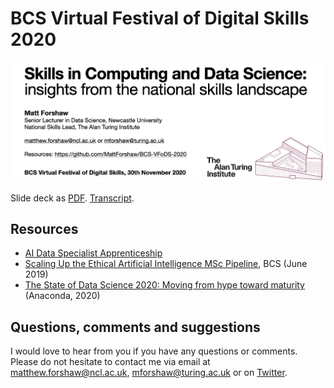 # BCS Virtual Festival of Digital Skills 2020

<img src="titleslide.png" alt="Skills in Computing and Data Science:  insights from the national skills landscape" />

Slide deck as [PDF](2020_BCS_VFoDS_Forshaw.pdf). [Transcript](2020_BCS_VFoDS_Forshaw_Transcript.md).

## Resources
- [AI Data Specialist Apprenticeship](https://www.instituteforapprenticeships.org/apprenticeship-standards/artificial-intelligence-(ai)-data-specialist-v1-0)
- [Scaling Up the Ethical Artificial Intelligence MSc Pipeline](https://www.bcs.org/media/3047/ethical-ai.pdf), BCS (June 2019)
- [The State of Data Science 2020: Moving from hype toward maturity](https://www.anaconda.com/state-of-data-science-2020) (Anaconda, 2020)

## Questions, comments and suggestions
I would love to hear from you if you have any questions or comments. Please do not hesitate to contact me via email at matthew.forshaw@ncl.ac.uk, mforshaw@turing.ac.uk or on [Twitter](https://twitter.com/mattforshaw).
